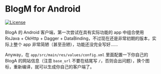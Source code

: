 # BlogM for Android

[![License](https://img.shields.io/github/license/mashape/apistatus.svg?maxAge=2592000)](LICENSE)

BlogA 的 Android 客户端，第一次尝试在具有实际功能的 app 中组合使用 RxJava + OkHttp + Dagger + DataBinding，不过现在还是非常初期的版本，实际上整个 app 非常简陋（甚至丑陋），功能还没完全写好……

Anyway，在 `app/src/main/res/values/config.xml` 里面配置一下你自己的 BlogA 的网站信息（注意 `base_url` 不要在结尾写 `/`，否则会出问题），换个图标，重新编译，就可以生成你自己的客户端了。
